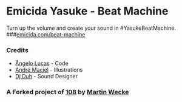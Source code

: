 # Emicida Yasuke  - Beat Machine
Turn up the volume and create your sound in #YasukeBeatMachine.
###[emicida.com/beat-machine](https://emicida.com/beat-machine)

### Credits
- [Ângelo Lucas](http://angelolucas.github.io) - Code
- [André Maciel](http://blackmadre.com) - Illustrations
- [Dj Duh](https://soundcloud.com/dj-duhproducer) - Sound Designer

### A Forked project of [108](http://martinwecke.de/108) by [Martin Wecke](https://github.com/hatsumatsu)
